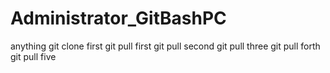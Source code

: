 # Administrator_GitBashPC
anything 
git clone first
git pull first
git pull second
git pull three
git pull forth
git pull five

